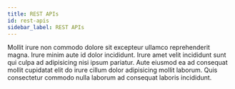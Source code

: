 ```yaml
---
title: REST APIs
id: rest-apis
sidebar_label: REST APIs
---
```


Mollit irure non commodo dolore sit excepteur ullamco reprehenderit magna. Irure minim aute id dolor incididunt. Irure amet velit incididunt sunt qui culpa ad adipisicing nisi ipsum pariatur. Aute eiusmod ea ad consequat mollit cupidatat elit do irure cillum dolor adipisicing mollit laborum. Quis consectetur commodo nulla laborum ad consequat laboris incididunt.

